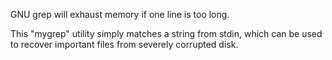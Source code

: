 GNU grep will exhaust memory if one line is too long.

This "mygrep" utility simply matches a string from stdin, which can be used to recover important files from severely corrupted disk.
